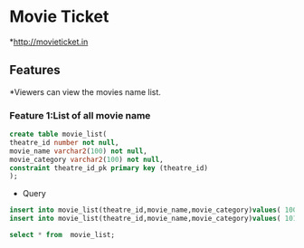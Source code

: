 # Movie Ticket

*http://movieticket.in

## Features 

 *Viewers can view the movies name list.
 
### Feature 1:List of all movie name
```sql
create table movie_list(
theatre_id number not null,
movie_name varchar2(100) not null,
movie_category varchar2(100) not null,
constraint theatre_id_pk primary key (theatre_id)
);
```
* Query
```sql
insert into movie_list(theatre_id,movie_name,movie_category)values( 100,'hero','tamil');
insert into movie_list(theatre_id,movie_name,movie_category)values( 101,'it-2','english');

select * from  movie_list;
```

